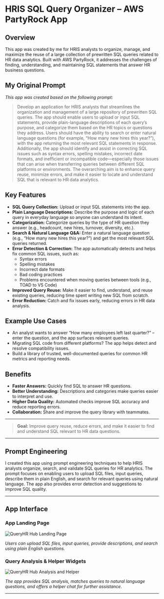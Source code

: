 # HRIS SQL Query Organizer – AWS PartyRock App

## Overview

This app was created by me for HRIS analysts to organize, manage, and maximize the reuse of a large collection of prewritten SQL queries related to HR data analytics. Built with AWS PartyRock, it addresses the challenges of finding, understanding, and maintaining SQL statements that answer HR business questions.

## My Original Prompt

*This app was created based on the following prompt:*

> Develop an application for HRIS analysts that streamlines the organization and management of a large repository of prewritten SQL queries. The app should enable users to upload or input SQL statements, provide plain-language descriptions of each query’s purpose, and categorize them based on the HR topics or questions they address. Users should have the ability to search or enter natural language questions (for example, “How many new hires this year?”), with the app returning the most relevant SQL statements in response. Additionally, the app should identify and assist in correcting SQL issues such as syntax errors, spelling mistakes, incorrect date formats, and inefficient or incompatible code—especially those issues that can arise when transferring queries between different SQL platforms or environments. The overarching aim is to enhance query reuse, minimize errors, and make it easier to locate and understand SQL that is relevant to HR data analytics.

## Key Features

- **SQL Query Collection:** Upload or input SQL statements into the app.
- **Plain Language Descriptions:** Describe the purpose and logic of each query in everyday language so anyone can understand its intent.
- **Categorization:** Categorize queries by the type of HR question they answer (e.g., headcount, new hires, turnover, diversity, etc.).
- **Search & Natural Language Q&A:** Enter a natural language question (e.g., “How many new hires this year?”) and get the most relevant SQL queries returned.
- **Error Detection & Correction:** The app automatically detects and helps fix common SQL issues, such as:
  - Syntax errors
  - Spelling mistakes
  - Incorrect date formats
  - Bad coding practices
  - Problems encountered when moving queries between tools (e.g., TOAD to VS Code)
- **Improved Query Reuse:** Make it easier to find, understand, and reuse existing queries, reducing time spent writing new SQL from scratch.
- **Error Reduction:** Catch and fix issues early, reducing errors in HR data analysis.

## Example Use Cases

- An analyst wants to answer “How many employees left last quarter?” – enter the question, and the app surfaces relevant queries.
- Migrating SQL code from different platforms? The app helps detect and resolve compatibility issues.
- Build a library of trusted, well-documented queries for common HR metrics and reporting needs.

## Benefits

- **Faster Answers:** Quickly find SQL to answer HR questions.
- **Better Understanding:** Descriptions and categories make queries easier to interpret and use.
- **Higher Data Quality:** Automated checks improve SQL accuracy and reduce reporting errors.
- **Collaboration:** Share and improve the query library with teammates.

---

> **Goal:** Improve query reuse, reduce errors, and make it easier to find and understand SQL relevant to HR data questions.

---

## Prompt Engineering

I created this app using prompt engineering techniques to help HRIS analysts organize, search, and validate SQL queries for HR analytics. The prompt focuses on enabling users to upload SQL files, input queries, describe them in plain English, and search for relevant queries using natural language. The app also provides error detection and suggestions to improve SQL quality.

---

## App Interface

### App Landing Page

![QueryHR Hub Landing Page](https://i.postimg.cc/X72Gy0hr/Screenshot-2025-07-31-at-10-22-27-AM.png)

*Users can upload SQL files, input queries, provide descriptions, and search using plain English questions.*

### Query Analysis & Helper Widgets

![QueryHR Hub Analysis and Helper](https://i.postimg.cc/JzDnDHZF/Screenshot-2025-07-31-at-10-22-46-AM.png)

*The app provides SQL analysis, matches queries to natural language questions, and offers a helper chat for further assistance.*

---
